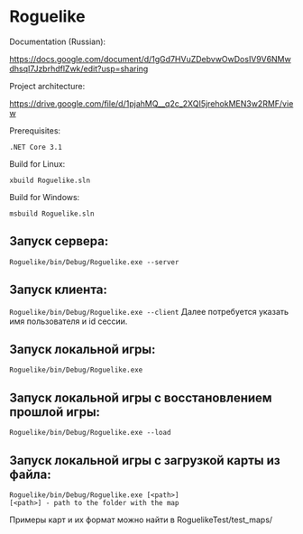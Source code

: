 # Roguelike

Documentation (Russian):

https://docs.google.com/document/d/1gGd7HVuZDebvwOwDosIV9V6NMwdhsqI7JzbrhdflZwk/edit?usp=sharing


Project architecture:

https://drive.google.com/file/d/1pjahMQ__q2c_2XQI5jrehokMEN3w2RMF/view


Prerequisites:
```
.NET Core 3.1
```

Build for Linux:
```
xbuild Roguelike.sln
```

Build for Windows:

```
msbuild Roguelike.sln
```


## Запуск сервера: 
`Roguelike/bin/Debug/Roguelike.exe --server`

## Запуск клиента: 
`Roguelike/bin/Debug/Roguelike.exe --client`
Далее потребуется указать имя пользователя и id сессии.

## Запуск локальной игры: 
`Roguelike/bin/Debug/Roguelike.exe`

## Запуск локальной игры с восстановлением прошлой игры:
`Roguelike/bin/Debug/Roguelike.exe --load`

## Запуск локальной игры с загрузкой карты из файла:

```
Roguelike/bin/Debug/Roguelike.exe [<path>]
[<path>] - path to the folder with the map
```


Примеры карт и их формат можно найти в RoguelikeTest/test_maps/